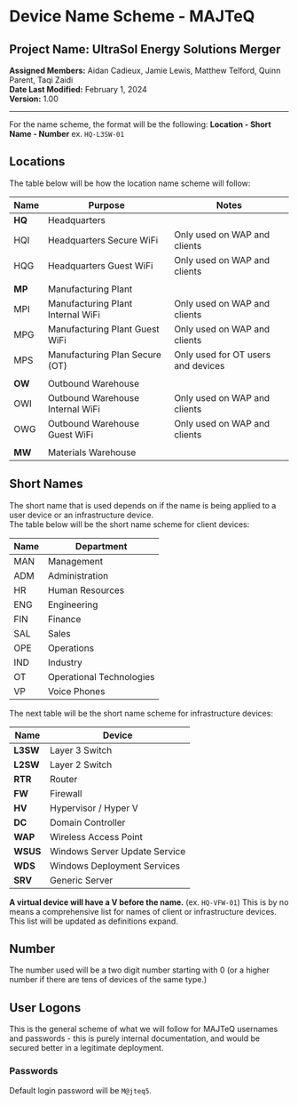 # Device Name Scheme - MAJTeQ  
## Project Name: UltraSol Energy Solutions Merger  
**Assigned Members:** Aidan Cadieux, Jamie Lewis, Matthew Telford, Quinn Parent, Taqi Zaidi    
**Date Last Modified:** February 1, 2024    
**Version:** 1.00

--- 
For the name scheme, the format will be the following:
**Location - Short Name - Number**
ex. `HQ-L3SW-01`
## Locations
The table below will be how the location name scheme will follow:

| Name | Purpose | Notes |
| ---- | ---- | ---- |
| **HQ** | Headquarters |  |
| HQI | Headquarters Secure WiFi | Only used on WAP and clients |
| HQG | Headquarters Guest WiFi | Only used on WAP and clients |
|  |  |  |
| **MP** | Manufacturing Plant |  |
| MPI | Manufacturing Plant Internal WiFi | Only used on WAP and clients |
| MPG | Manufacturing Plant Guest WiFi | Only used on WAP and clients |
| MPS | Manufacturing Plan Secure (OT) | Only used for OT users and devices |
|  |  |  |
| **OW** | Outbound Warehouse |  |
| OWI | Outbound Warehouse Internal WiFi | Only used on WAP and clients |
| OWG | Outbound Warehouse Guest WiFi | Only used on WAP and clients |
|  |  |  |
| **MW** | Materials Warehouse |  |
## Short Names
The short name that is used depends on if the name is being applied to a user device or an infrastructure device.<br>The table below will be the short name scheme for client devices:

| Name | Department |
| ---- | ---- |
| MAN | Management |
| ADM | Administration |
| HR | Human Resources |
| ENG | Engineering |
| FIN | Finance |
| SAL | Sales |
| OPE | Operations |
| IND | Industry |
| OT | Operational Technologies |
| VP | Voice Phones |
The next table will be the short name scheme for infrastructure devices:

| **Name** | Device |
| ---- | ---- |
| **L3SW** | Layer 3 Switch |
| **L2SW** | Layer 2 Switch |
| **RTR** | Router |
| **FW** | Firewall |
| **HV** | Hypervisor / Hyper V |
| **DC** | Domain Controller |
| **WAP** | Wireless Access Point |
| **WSUS** | Windows Server Update Service |
| **WDS** | Windows Deployment Services |
| **SRV** | Generic Server |
**A virtual device will have a V before the name.** (ex. `HQ-VFW-01`)
This is by no means a comprehensive list for names of client or infrastructure devices.<br>This list will be updated as definitions expand.
## Number
The number used will be a two digit number starting with 0 (or a higher number if there are tens of devices of the same type.)
## User Logons
This is the general scheme of what we will follow for MAJTeQ usernames and passwords - this is purely internal documentation, and would be secured better in a legitimate deployment.

### Passwords
Default login password will be `M@jteq5`.